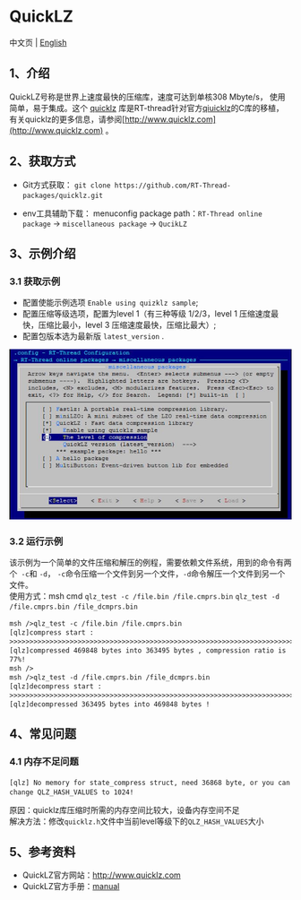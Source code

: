 # QuickLZ

中文页 | [English](README.md)

## 1、介绍

QuickLZ号称是世界上速度最快的压缩库，速度可达到单核308 Mbyte/s， 使用简单，易于集成。这个 [quicklz](https://github.com/RT-Thread-packages/quicklz) 库是RT-thread针对官方[qiuicklz](http://www.quicklz.com/download.html)的C库的移植， 有关quicklz的更多信息，请参阅[http://www.quicklz.com](http://www.quicklz.com) 。

## 2、获取方式

-  Git方式获取：
`git clone https://github.com/RT-Thread-packages/quicklz.git`

- env工具辅助下载：
  menuconfig package path：`RT-Thread online package` -> `miscellaneous package` -> `QucikLZ`

## 3、示例介绍

### 3.1 获取示例

- 配置使能示例选项 `Enable using quizklz sample`;
- 配置压缩等级选项，配置为level 1（有三种等级 1/2/3，level 1 压缩速度最快，压缩比最小，level 3 压缩速度最快，压缩比最大）;
- 配置包版本选为最新版 `latest_version` .

![](./doc/image/QuickLZ.jpg)



### 3.2 运行示例
该示例为一个简单的文件压缩和解压的例程，需要依赖文件系统，用到的命令有两个` -c`和 `-d`， `-c`命令压缩一个文件到另一个文件，`-d`命令解压一个文件到另一个文件。   
使用方式：msh cmd `qlz_test -c /file.bin /file.cmprs.bin` `qlz_test -d /file.cmprs.bin /file_dcmprs.bin`  

    msh />qlz_test -c /file.bin /file.cmprs.bin
    [qlz]compress start : >>>>>>>>>>>>>>>>>>>>>>>>>>>>>>>>>>>>>>>>>>>>>>>>>>>>>>>>>>>>>>>>>>>>>>>>
    [qlz]compressed 469848 bytes into 363495 bytes , compression ratio is 77%!
    msh />
    msh />qlz_test -d /file.cmprs.bin /file_dcmprs.bin
    [qlz]decompress start : >>>>>>>>>>>>>>>>>>>>>>>>>>>>>>>>>>>>>>>>>>>>>>>>>>>>>>>>>>>>>>>>>>>>>>>>
    [qlz]decompressed 363495 bytes into 469848 bytes !

## 4、常见问题

### 4.1 内存不足问题

   `[qlz] No memory for state_compress struct, need 36868 byte, or you can change QLZ_HASH_VALUES to 1024!`

原因：quicklz库压缩时所需的内存空间比较大，设备内存空间不足  
解决方法：修改`quicklz.h`文件中当前level等级下的`QLZ_HASH_VALUES`大小  



## 5、参考资料

- QuickLZ官方网站：http://www.quicklz.com  
- QuickLZ官方手册：[manual](http://www.quicklz.com/manual.html)  


